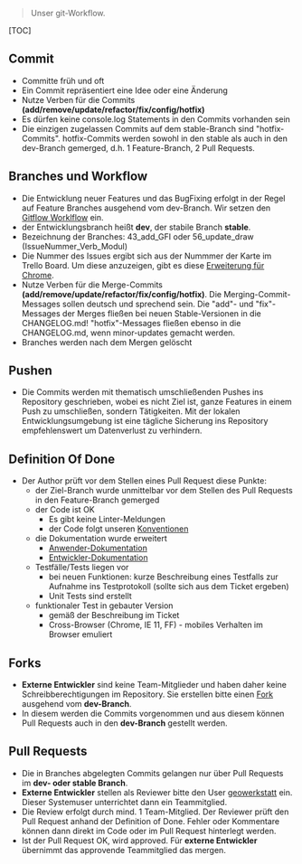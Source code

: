 >Unser git-Workflow.

[TOC]

## Commit
* Committe früh und oft
* Ein Commit repräsentiert eine Idee oder eine Änderung
* Nutze Verben für die Commits **(add/remove/update/refactor/fix/config/hotfix)**
* Es dürfen keine console.log Statements in den Commits vorhanden sein
* Die einzigen zugelassen Commits auf dem stable-Branch sind "hotfix-Commits". hotfix-Commits werden sowohl in den stable als auch in den dev-Branch gemerged, d.h. 1 Feature-Branch, 2 Pull Requests.

## Branches und Workflow
* Die Entwicklung neuer Features und das BugFixing erfolgt in der Regel auf Feature Branches ausgehend vom dev-Branch. Wir setzen den [Gitflow Worklflow](https://www.atlassian.com/git/tutorials/comparing-workflows#gitflow-workflow) ein.
* der Entwicklungsbranch heißt **dev**, der stabile Branch **stable**.
* Bezeichnung der Branches: 43_add_GFI oder 56_update_draw (IssueNummer_Verb_Modul)
* Die Nummer des Issues ergibt sich aus der Nummmer der Karte im Trello Board. Um diese anzuzeigen, gibt es diese [Erweiterung für Chrome](https://chrome.google.com/webstore/detail/trello-card-numbers/kadpkdielickimifpinkknemjdipghaf).
* Nutze Verben für die Merge-Commits **(add/remove/update/refactor/fix/config/hotfix)**. Die Merging-Commit-Messages sollen deutsch und sprechend sein. Die "add"- und "fix"-Messages der Merges fließen bei neuen Stable-Versionen in die CHANGELOG.md! "hotfix"-Messages fließen ebenso in die CHANGELOG.md, wenn minor-updates gemacht werden.
* Branches werden nach dem Mergen gelöscht

## Pushen
* Die Commits werden mit thematisch umschließenden Pushes ins Repository geschrieben, wobei es nicht Ziel ist, ganze Features in einem Push zu umschließen, sondern Tätigkeiten. Mit der lokalen Entwicklungsumgebung ist eine tägliche Sicherung ins Repository empfehlenswert um Datenverlust zu verhindern.

## Definition Of Done
* Der Author prüft vor dem Stellen eines Pull Request diese Punkte:
    - der Ziel-Branch wurde unmittelbar vor dem Stellen des Pull Requests in den Feature-Branch gemerged
    - der Code ist OK
        - Es gibt keine Linter-Meldungen
        - der Code folgt unseren [Konventionen](conventions.md)
    - die Dokumentation wurde erweitert
        - [Anwender-Dokumentation](doc.md)
        - [Entwickler-Dokumentation](doc/remoteinterface.md)
    - Testfälle/Tests liegen vor
        - bei neuen Funktionen: kurze Beschreibung eines Testfalls zur Aufnahme ins Testprotokoll (sollte sich aus dem Ticket ergeben)
        - Unit Tests sind erstellt
    - funktionaler Test in gebauter Version
        - gemäß der Beschreibung im Ticket
        - Cross-Browser (Chrome, IE 11, FF) - mobiles Verhalten im Browser emuliert

## Forks
* **Externe Entwickler** sind keine Team-Mitglieder und haben daher keine Schreibberechtigungen im Repository. Sie erstellen bitte einen [Fork](https://bitbucket.org/lgv-g12/lgv/fork) ausgehend vom **dev-Branch**.
* In diesem werden die Commits vorgenommen und aus diesem können Pull Requests auch in den **dev-Branch** gestellt werden.

## Pull Requests
* Die in Branches abgelegten Commits gelangen nur über Pull Requests im **dev- oder stable Branch**. 
* **Externe Entwickler** stellen als Reviewer bitte den User [geowerkstatt](https://bitbucket.org/geowerkstatt) ein. Dieser Systemuser unterrichtet dann ein Teammitglied.
* Die Review erfolgt durch mind. 1 Team-Mitglied. Der Reviewer prüft den Pull Request anhand der Definition of Done. Fehler oder Kommentare können dann direkt im Code oder im Pull Request hinterlegt werden. 
* Ist der Pull Request OK, wird approved. Für **externe Entwickler** übernimmt das approvende Teammitglied das mergen.
